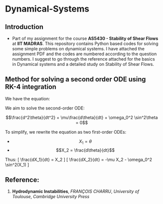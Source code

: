 # Dynamical-Systems 
## Introduction
- Part of my assignment for the course **AS5430 - Stability of Shear Flows** at **IIT MADRAS**. 
This repository contains Python based codes for solving some simple problems on dynamical systems. I have attached the assignment PDF and the codes are numbered according to the question numbers. I suggest to go through the reference attached for the basics in Dynamical systems and a detailed study on Stability of Shear Flows.

## Method for solving a second order ODE using RK-4 integration
We have the equation:

We aim to solve the second-order ODE:

$$\frac{d^2\theta}{dt^2} + \mu\frac{d\theta}{dt} + \omega_0^2 \sin^2\theta = 0$$

To simplify, we rewrite the equation as two first-order ODEs:

- $$X_1 = \theta$$
- $$X_2 = \frac{d\theta}{dt}$$ 

Thus:
\[
\frac{dX_1}{dt} = X_2
\]
\[
\frac{dX_2}{dt} = -\mu X_2 - \omega_0^2 \sin^2(X_1)
\]


## Reference:
1) **Hydrodynamic Instabilities**, *FRANÇOIS CHARRU*, *University of Toulouse*, *Cambridge University Press*
